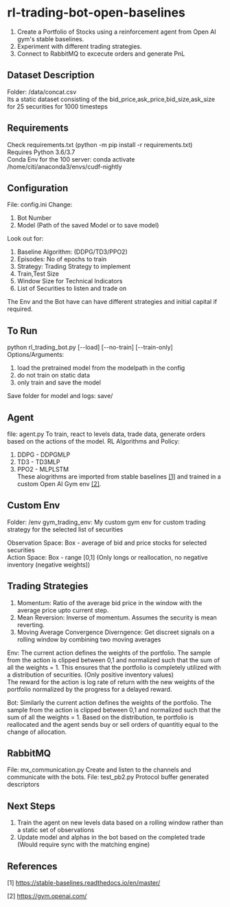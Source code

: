 
# rl-trading-bot-open-baselines
1) Create a Portfolio of Stocks using a reinforcement agent from Open AI gym's stable baselines.
2) Experiment with different trading strategies.
3) Connect to RabbitMQ to excecute orders and generate PnL


## Dataset Description
Folder: /data/concat.csv </br>
Its a static dataset consisting of the bid_price,ask_price,bid_size,ask_size for 25 securities for 1000 timesteps

## Requirements
Check requirements.txt (python -m pip install -r requirements.txt) </br>
Requires Python 3.6/3.7 </br>
Conda Env for the 100 server: conda activate /home/citi/anaconda3/envs/cudf-nightly



## Configuration
File: config.ini
Change:
1) Bot Number
2) Model (Path of the saved Model or to save model)

Look out for:
1) Baseline Algorithm: (DDPG/TD3/PPO2)
2) Episodes: No of epochs to train
3) Strategy: Trading Strategy to implement
4) Train,Test Size
5) Window Size for Technical Indicators
6) List of Securities to listen and trade on

The Env and the Bot have can have different strategies and initial capital if required.


## To Run
python rl_trading_bot.py [--load] [--no-train] [--train-only]
Options/Arguments:
1) load the pretrained model from the modelpath in the config
2) do not train on static data
3) only train and save the model

Save folder for model and logs: save/


## Agent
file: agent.py
To train, react to levels data, trade data, generate orders based on the actions of the model.
RL Algorithms and Policy:
1) DDPG - DDPGMLP 
2) TD3 - TD3MLP
3) PPO2 - MLPLSTM </br>
These alogrithms are imported from stable baselines [[1]](#1) and trained in a custom Open AI Gym env [[2]](#2).

## Custom Env
Folder: /env
gym_trading_env: My custom gym env for custom trading strategy for the selected list of securities

Observation Space: Box - average of bid and price stocks for selected securities </br>
Action Space: Box - range [0,1] (Only longs or reallocation, no negative inventory (negative weights))

## Trading Strategies
1) Momentum: Ratio of the average bid price in the window with the average price upto current step.
2) Mean Reversion: Inverse of momentum. Assumes the security is mean reverting.
3) Moving Average Convergence Diverngence: Get discreet signals on a rolling window by combining two moving averages

Env:
The current action defines the weights of the portfolio. The sample from the action is clipped between 0,1 and normalized such that the sum of all the weights = 1. This ensures that the portfolio is completely utilized with a distribution of securities. (Only positive inventory values) </br>
The reward for the action is log rate of return with the new weights of the portfolio normalized by the progress for a delayed reward.

Bot:
Similarly the current action defines the weights of the portfolio. The sample from the action is clipped between 0,1 and normalized such that the sum of all the weights = 1. Based on the distribution, te portfolio is reallocated and the agent sends buy or sell orders of quantitiy equal to the change of allocation.

## RabbitMQ
File: mx_communication.py
Create and listen to the channels and communicate with the bots.
File: test_pb2.py
Protocol buffer generated descriptors

## Next Steps
1) Train the agent on new levels data based on a rolling window rather than a static set of observations
2) Update model and alphas in the bot based on the completed trade (Would require sync with the matching engine)


## References
<a id="1">[1]</a> 
https://stable-baselines.readthedocs.io/en/master/

<a id="2">[2]</a>
https://gym.openai.com/

